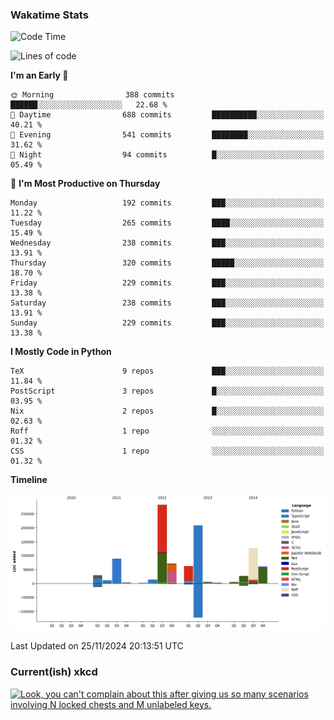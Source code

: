 ### Wakatime Stats
<!--START_SECTION:waka-->
![Code Time](http://img.shields.io/badge/Code%20Time-2%2C956%20hrs%2022%20mins-blue)

![Lines of code](https://img.shields.io/badge/From%20Hello%20World%20I%27ve%20Written-1.0%20million%20lines%20of%20code-blue)

**I'm an Early 🐤** 

```text
🌞 Morning                388 commits         ██████░░░░░░░░░░░░░░░░░░░   22.68 % 
🌆 Daytime                688 commits         ██████████░░░░░░░░░░░░░░░   40.21 % 
🌃 Evening                541 commits         ████████░░░░░░░░░░░░░░░░░   31.62 % 
🌙 Night                  94 commits          █░░░░░░░░░░░░░░░░░░░░░░░░   05.49 % 
```
📅 **I'm Most Productive on Thursday** 

```text
Monday                   192 commits         ███░░░░░░░░░░░░░░░░░░░░░░   11.22 % 
Tuesday                  265 commits         ████░░░░░░░░░░░░░░░░░░░░░   15.49 % 
Wednesday                238 commits         ███░░░░░░░░░░░░░░░░░░░░░░   13.91 % 
Thursday                 320 commits         █████░░░░░░░░░░░░░░░░░░░░   18.70 % 
Friday                   229 commits         ███░░░░░░░░░░░░░░░░░░░░░░   13.38 % 
Saturday                 238 commits         ███░░░░░░░░░░░░░░░░░░░░░░   13.91 % 
Sunday                   229 commits         ███░░░░░░░░░░░░░░░░░░░░░░   13.38 % 
```


**I Mostly Code in Python** 

```text
TeX                      9 repos             ███░░░░░░░░░░░░░░░░░░░░░░   11.84 % 
PostScript               3 repos             █░░░░░░░░░░░░░░░░░░░░░░░░   03.95 % 
Nix                      2 repos             █░░░░░░░░░░░░░░░░░░░░░░░░   02.63 % 
Roff                     1 repo              ░░░░░░░░░░░░░░░░░░░░░░░░░   01.32 % 
CSS                      1 repo              ░░░░░░░░░░░░░░░░░░░░░░░░░   01.32 % 
```



**Timeline**

![Lines of Code chart](https://raw.githubusercontent.com/joshuajeschek/joshuajeschek/main/assets/bar_graph.png)


 Last Updated on 25/11/2024 20:13:51 UTC
<!--END_SECTION:waka-->

### Current(ish) xkcd
<a id="xkcd-a" title="Look, you can't complain about this after giving us so many scenarios involving N locked chests and M unlabeled keys." href="https://www.xkcd.com" target="_blank">
        <img align="center" id="xkcd-img" src="https://imgs.xkcd.com/comics/dnd_combinatorics.png" alt="Look, you can't complain about this after giving us so many scenarios involving N locked chests and M unlabeled keys." height=300 />
</a>
